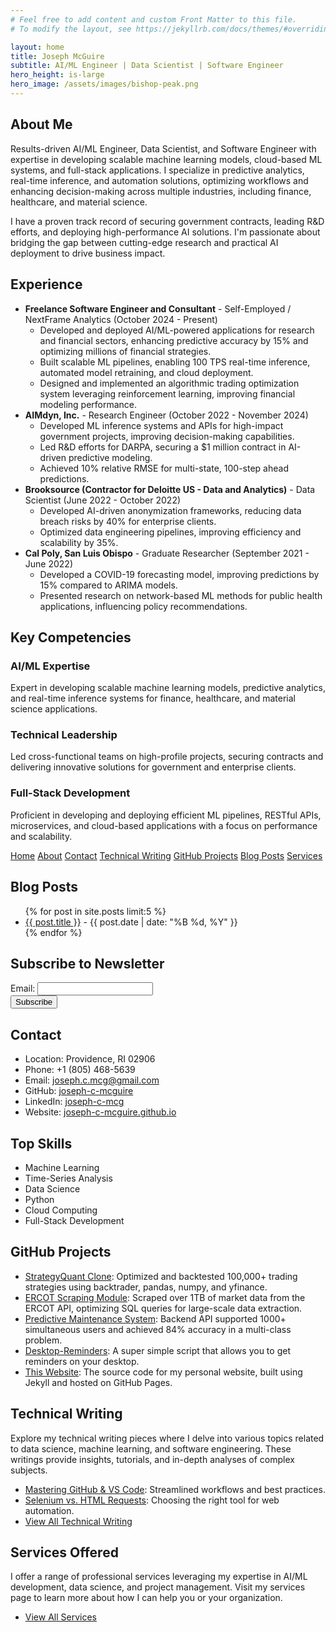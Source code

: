 ```yaml
---
# Feel free to add content and custom Front Matter to this file.
# To modify the layout, see https://jekyllrb.com/docs/themes/#overriding-theme-defaults

layout: home
title: Joseph McGuire
subtitle: AI/ML Engineer | Data Scientist | Software Engineer
hero_height: is-large
hero_image: /assets/images/bishop-peak.png
---
```


<div class="section">
  <h2>About Me</h2>
  <p>Results-driven AI/ML Engineer, Data Scientist, and Software Engineer with expertise in developing scalable machine learning models, cloud-based ML systems, and full-stack applications. I specialize in predictive analytics, real-time inference, and automation solutions, optimizing workflows and enhancing decision-making across multiple industries, including finance, healthcare, and material science.</p>
  <p>I have a proven track record of securing government contracts, leading R&D efforts, and deploying high-performance AI solutions. I'm passionate about bridging the gap between cutting-edge research and practical AI deployment to drive business impact.</p>
</div>

<div class="section">
  <h2>Experience</h2>
  <ul>
    <li><strong>Freelance Software Engineer and Consultant</strong> - Self-Employed / NextFrame Analytics (October 2024 - Present)
      <ul>
        <li>Developed and deployed AI/ML-powered applications for research and financial sectors, enhancing predictive accuracy by 15% and optimizing millions of financial strategies.</li>
        <li>Built scalable ML pipelines, enabling 100 TPS real-time inference, automated model retraining, and cloud deployment.</li>
        <li>Designed and implemented an algorithmic trading optimization system leveraging reinforcement learning, improving financial modeling performance.</li>
      </ul>
    </li>
    <li><strong>AIMdyn, Inc.</strong> - Research Engineer (October 2022 - November 2024)
      <ul>
        <li>Developed ML inference systems and APIs for high-impact government projects, improving decision-making capabilities.</li>
        <li>Led R&D efforts for DARPA, securing a $1 million contract in AI-driven predictive modeling.</li>
        <li>Achieved 10% relative RMSE for multi-state, 100-step ahead predictions.</li>
      </ul>
    </li>
    <li><strong>Brooksource (Contractor for Deloitte US - Data and Analytics)</strong> - Data Scientist (June 2022 - October 2022)
      <ul>
        <li>Developed AI-driven anonymization frameworks, reducing data breach risks by 40% for enterprise clients.</li>
        <li>Optimized data engineering pipelines, improving efficiency and scalability by 35%.</li>
      </ul>
    </li>
    <li><strong>Cal Poly, San Luis Obispo</strong> - Graduate Researcher (September 2021 - June 2022)
      <ul>
        <li>Developed a COVID-19 forecasting model, improving predictions by 15% compared to ARIMA models.</li>
        <li>Presented research on network-based ML methods for public health applications, influencing policy recommendations.</li>
      </ul>
    </li>
  </ul>
</div>

<div class="section">
  <h2>Key Competencies</h2>
  <div class="cards">
    <div class="card">
      <i class="fas fa-brain"></i>
      <h3>AI/ML Expertise</h3>
      <p>Expert in developing scalable machine learning models, predictive analytics, and real-time inference systems for finance, healthcare, and material science applications.</p>
    </div>
    <div class="card">
      <i class="fas fa-project-diagram"></i>
      <h3>Technical Leadership</h3>
      <p>Led cross-functional teams on high-profile projects, securing contracts and delivering innovative solutions for government and enterprise clients.</p>
    </div>
    <div class="card">
      <i class="fas fa-database"></i>
      <h3>Full-Stack Development</h3>
      <p>Proficient in developing and deploying efficient ML pipelines, RESTful APIs, microservices, and cloud-based applications with a focus on performance and scalability.</p>
    </div>
  </div>
</div>

<div class="nav">
  <a href="/">Home</a>
  <a href="/about/">About</a>
  <a href="/contact/">Contact</a>
  <a href="/technical-writing/">Technical Writing</a>
  <a href="/github-projects/">GitHub Projects</a>
  <a href="/posts/">Blog Posts</a>
  <a href="/services/">Services</a>
</div>

<div class="section">
  <h2>Blog Posts</h2>
  <ul>
    {% for post in site.posts limit:5 %}
      <li><a href="{{ post.url | relative_url }}">{{ post.title }}</a> - {{ post.date | date: "%B %d, %Y" }}</li>
    {% endfor %}
  </ul>
</div>

<div class="section">
  <h2>Subscribe to Newsletter</h2>
  <form action="https://YOUR_MAILCHIMP_URL" method="post" target="_blank">
    <div>
      <label for="email">Email:</label>
      <input type="email" id="email" name="EMAIL" required>
    </div>
    <div>
      <input type="submit" value="Subscribe">
    </div>
  </form>
</div>

<div class="section">
  <h2>Contact</h2>
  <ul>
    <li>Location: Providence, RI 02906</li>
    <li>Phone: +1 (805) 468-5639</li>
    <li>Email: <a href="mailto:joseph.c.mcg@gmail.com">joseph.c.mcg@gmail.com</a></li>
    <li>GitHub: <a href="https://github.com/joseph-c-mcguire">joseph-c-mcguire</a></li>
    <li>LinkedIn: <a href="https://www.linkedin.com/in/joseph-c-mcg">joseph-c-mcg</a></li>
    <li>Website: <a href="https://joseph-c-mcguire.github.io">joseph-c-mcguire.github.io</a></li>
  </ul>
</div>

<div class="section">
  <h2>Top Skills</h2>
  <ul>
    <li>Machine Learning</li>
    <li>Time-Series Analysis</li>
    <li>Data Science</li>
    <li>Python</li>
    <li>Cloud Computing</li>
    <li>Full-Stack Development</li>
  </ul>
</div>

<div class="section">
  <h2>GitHub Projects</h2>
  <ul>
    <li><a href="https://github.com/joseph-c-mcguire/strategy-quant-clone">StrategyQuant Clone</a>: Optimized and backtested 100,000+ trading strategies using backtrader, pandas, numpy, and yfinance.</li>
    <li><a href="https://github.com/joseph-c-mcguire/ercot-scraping">ERCOT Scraping Module</a>: Scraped over 1TB of market data from the ERCOT API, optimizing SQL queries for large-scale data extraction.</li>
    <li><a href="https://github.com/joseph-c-mcguire/predictive-maintenance">Predictive Maintenance System</a>: Backend API supported 1000+ simultaneous users and achieved 84% accuracy in a multi-class problem.</li>
    <li><a href="https://github.com/joseph-c-mcguire/desktop-reminders">Desktop-Reminders</a>: A super simple script that allows you to get reminders on your desktop.</li>
    <li><a href="https://github.com/joseph-c-mcguire/joseph-c-mcguire.github.io">This Website</a>: The source code for my personal website, built using Jekyll and hosted on GitHub Pages.</li>
  </ul>
</div>

<div class="section">
  <h2>Technical Writing</h2>
  <p>Explore my technical writing pieces where I delve into various topics related to data science, machine learning, and software engineering. These writings provide insights, tutorials, and in-depth analyses of complex subjects.</p>
  <ul>
    <li><a href="/technical-writing/github-vscode-workflow/">Mastering GitHub & VS Code</a>: Streamlined workflows and best practices.</li>
    <li><a href="/technical-writing/selenium-vs-requests/">Selenium vs. HTML Requests</a>: Choosing the right tool for web automation.</li>
    <li><a href="/technical-writing/">View All Technical Writing</a></li>
  </ul>
</div>

<div class="section">
  <h2>Services Offered</h2>
  <p>I offer a range of professional services leveraging my expertise in AI/ML development, data science, and project management. Visit my services page to learn more about how I can help you or your organization.</p>
  <ul>
    <li><a href="/services/">View All Services</a></li>
  </ul>
</div>
